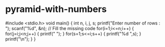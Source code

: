 # pyramid-with-numbers
#include <stdio.h>
void main()
{
int n, i, j, s;
printf("Enter number of rows : ");
scanf("%d", &n);
// Fill the missing code
for(i=1;i<=n;i++)
{
for(j=i;j<n;j++)
{
printf(" ");
}
for(s=1;s<=i;s++)
{
printf("%d ",s);
}
printf("\n");
}
}
